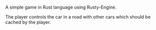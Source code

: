 A simple game in Rust language using Rusty-Engine.

The player controls the car in a road with other cars which should be cached by the player.
